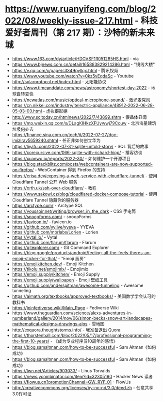 # https://www.ruanyifeng.com/blog/2022/08/weekly-issue-217.html - 科技爱好者周刊（第 217 期）：沙特的新未来城

- https://www.163.com/dy/article/HDOVSF1R051285HS.html - via
- https://www.bjnews.com.cn/detail/165883829214386.html - "镜线大楼"
- https://v.qq.com/x/page/s3349pyllqx.html - 腾讯视频
- https://www.youtube.com/watch?v=0kz5vEqdaSc - Youtube
- http://solarprotocol.net/index.html - 太阳能协议
- https://www.timeanddate.com/news/astronomy/shortest-day-2022 - 地球自转变快
- https://newatlas.com/music/optical-microphone-sound/ - 激光麦克风
- https://cn.nikkei.com/industry/itelectric-appliance/48912-2022-06-28-05-03-00.html - 虚拟摄影棚
- http://www.scitoday.cn/htmlnews/2022/7/43899.shtm - 假晶体丑闻
- https://mp.weixin.qq.com/s/DLagKIHkzXFUywwj79Couw - 北京海量建筑垃圾何处去
- https://finance.sina.com.cn/tech/it/2022-07-27/doc-imizirav5659240.shtml - 任正非如何创立华为
- https://liyafu.com/2022-07-31-sqlite-untold-story/ - SQL 背后的故事
- https://corecursive.com/066-sqlite-with-richard-hipp/ - 播客访谈
- https://xuanwo.io/reports/2022-30/ - 如何维护一个开源项目
- https://blog.stackblitz.com/posts/webcontainers-are-now-supported-on-firefox/ - WebContainer 得到 Firefox 的支持
- https://erisa.dev/exposing-a-web-service-with-cloudflare-tunnel/ - 使用 Cloudflare Tunnel 公开 Web 服务
- https://orth.uk/ssh-over-cloudflare/ - 教程
- https://www.sakowi.cz/blog/cloudflared-docker-compose-tutorial - 使用 Cloudflare Tunnel 隐藏你的服务器
- https://arctype.com/ - Arctype SQL
- https://voussoir.net/writing/browser_in_the_dark - CSS 手电筒
- https://snoopforms.com/ - snoopForms
- https://favicon.io/ - favicon.io
- https://github.com/yylive/yyeva - YYEVA
- https://github.com/mbrlabs/Lorien - Lorien
- https://vytal.io/ - Vytal
- https://github.com/flarum/flarum - Flarum
- https://gitexplorer.com/ - Git Command Explorer
- https://blog.google/products/android/feeling-all-the-feels-theres-an-emoji-sticker-for-that/ - "Emoji 厨房"
- https://emojikitchen.dev/ - Emoji Kitchen
- https://tikolu.net/emojimix/ - Emojimix
- https://emoji.supply/kitchen/ - Emoji Supply
- https://emoji.supply/wallpaper/ - Emoji 壁纸工具
- https://github.com/anderspitman/awesome-tunneling - Awesome tunneling
- https://aimath.org/textbooks/approved-textbooks/ - 美国数学学会认可的教科书
- https://joinfediverse.wiki/Main_Page - Fediverse Wiki
- https://www.theguardian.com/science/alexs-adventures-in-numberland/gallery/2014/nov/06/simon-becks-snow-art-landscapes-mathematical-designs-drawings-alps - 雪地图
- http://exquora.thoughtstorms.info/ - 我准备退出 Quora
- https://thorstenball.com/blog/2022/05/17/professional-programming-the-first-10-years/ - 《成为专业程序员10周年的感悟》
- https://blog.samaltman.com/how-to-be-successful - Sam Altman《如何成功》
- https://blog.samaltman.com/how-to-be-successful - Sam Altman《如何成功》
- https://lwn.net/Articles/903033/ - Linus Torvalds
- https://news.ycombinator.com/item?id=32305190 - Hacker News 读者
- https://flowus.cn?promotionChannel=GW_RYF_01 - FlowUs
- http://creativecommons.org/licenses/by-nc-nd/3.0/deed.zh - 创意共享3.0许可证